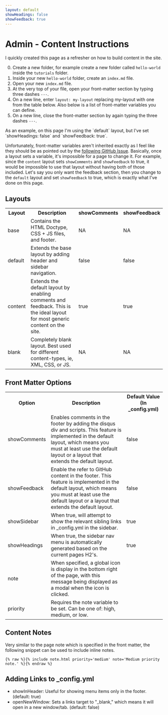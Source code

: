```yaml
---
layout: default
showHeadings: false
showFeedback: true
---
```


# Admin - Content Instructions

I quickly created this page as a refresher on how to build content in the site.

0. Create a new folder, for example create a new folder called `hello-world` inside the `tutorials` folder.
0. Inside your new `hello-world` folder, create an `index.md` file.
0. Open your new `index.md` file.
0. At the very top of your file, open your front-matter section by typing three dashes `---`.
0. On a new line, enter `layout: my-layout` replacing my-layout with one from the table below.  Also below is a list of front-matter variables you can define.
0. On a new line, close the front-matter section by again typing the three dashes `---`.

<p class="alert alert-info">As an example, on this page I'm using the `default` layout, but I've set `showHeadings: false` and `showFeedback: true`.</p>

Unfortunately, front-matter variables aren't inherited exactly as I feel like they should be as pointed out by the <a href="https://github.com/jekyll/jekyll/issues/3307" target="_blank">following GitHub Issue</a>.  Basically, once a layout sets a variable, it's impossible for a page to change it.  For example, since the `content` layout sets `showComments` and `showFeedback` to true, it would be impossible to use that layout without having both of those included.  Let's say you only want the feedback section, then you change to the `default` layout and set `showFeedback` to true, which is exactly what I've done on this page.

## Layouts

<table class="table table-bordered">
  <tr>
    <th>Layout</th>
    <th>Description</th>
    <th>showComments</th>
    <th>showFeedback</th>
  </tr>
  <tr>
    <td>base</td>
    <td>Contains the HTML Doctype, CSS + JS files, and footer.</td>
    <td>NA</td>
    <td>NA</td>
  </tr>
  <tr>
    <td>default</td>
    <td>Extends the base layout by adding header and sidebar navigation.</td>
    <td>false</td>
    <td>false</td>
  </tr>
  <tr>
    <td>content</td>
    <td>Extends the default layout by enabling comments and feedback.  This is the ideal layout for most generic content on the site.</td>
    <td>true</td>
    <td>true</td>
  </tr>
  <tr>
    <td>blank</td>
    <td>Completely blank layout.  Best used for different content-types, ie, XML, CSS, or JS.</td>
    <td>NA</td>
    <td>NA</td>
  </tr>
</table>

## Front Matter Options

<table class="table table-bordered">
  <tr>
    <th>Option</th>
    <th>Description</th>
    <th>Default Value (In _config.yml)</th>
  </tr>
  <tr>
    <td>showComments</td>
    <td>Enables comments in the footer by adding the disqus div and scripts. This feature is implemented in the default layout, which means you must at least use the default layout or a layout that extends the default layout.</td>
    <td>false</td>
  </tr>
  <tr>
    <td>showFeedback</td>
    <td>Enable the refer to GitHub content in the footer.  This feature is implemented in the default layout, which means you must at least use the default layout or a layout that extends the default layout.</td>
    <td>false</td>
  </tr>
  <tr>
    <td>showSidebar</td>
    <td>When true, will attempt to show the relevant sibling links in _config.yml in the sidebar.</td>
    <td>true</td>
  </tr>
  <tr>
    <td>showHeadings</td>
    <td>When true, the sidebar nav menu is automatically generated based on the current pages H2's.</td>
    <td>true</td>
  </tr>
  <tr>
    <td>note</td>
    <td>When specified, a global <i class="fa fa-info"></i> icon is display in the bottom right of the page, with this message being displayed as a modal when the icon is clicked.</td>
    <td></td>
  </tr>
  <tr>
    <td>priority</td>
    <td>Requires the note variable to be set.  Can be one of: high, medium, or low.</td>
    <td></td>
  </tr>
</table>

## Content Notes

Very similar to the page note which is specified in the front matter, the following snippet can be used to include inline notes.

`{% raw %}{% include note.html priority='medium' note='Medium priority note.' %}{% endraw %}`

## Adding Links to _config.yml
  
- showInHeader: Useful for showing menu items only in the footer. (default: true)
- openNewWindow: Sets a links target to "_blank," which means it will open in a new window/tab. (default: false)

